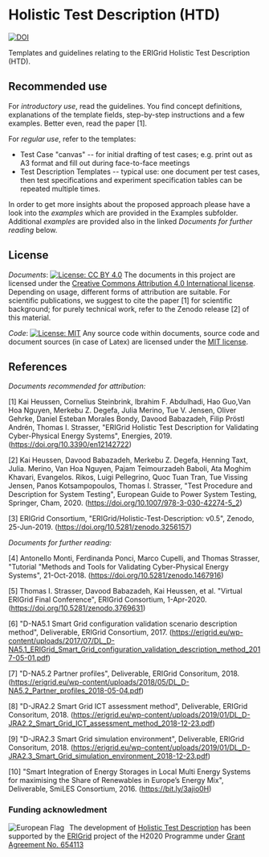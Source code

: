 # Holistic Test Description (HTD)

[![DOI](https://zenodo.org/badge/DOI/10.5281/zenodo.3256157.svg)](https://doi.org/10.5281/zenodo.3256157)

Templates and guidelines relating to the ERIGrid Holistic Test Description (HTD). 

## Recommended use
For _introductory use_, read the guidelines. You find concept definitions, explanations of the template fields, step-by-step instructions and a few examples. Better even, read the paper [1].

For _regular use_, refer to the templates:
 * Test Case "canvas" -- for initial drafting of test cases; e.g. print out as A3 format and fill out during face-to-face meetings 
 * Test Description Templates -- typical use: one document per test cases, then test specifications and experiment specification tables can be repeated multiple times.
 
In order to get more insights about the proposed approach please have a look into the _examples_ which are provided in the Examples subfolder. Additional _examples_ are provided also in the linked *Documents for further reading* below. 

## License
_Documents_: [![License: CC BY 4.0](https://licensebuttons.net/l/by/4.0/80x15.png)](https://creativecommons.org/licenses/by/4.0/)
The documents in this project are licensed under the [Creative Commons Attribution 4.0 International license](https://creativecommons.org/licenses/by/4.0/). Depending on usage, different forms of attribution are suitable. For scientific publications, we suggest to cite the paper [1] for scientific background; for purely technical work, refer to the Zenodo release [2] of this material.  

_Code_: [![License: MIT](https://img.shields.io/badge/License-MIT-yellow.svg)](https://opensource.org/licenses/MIT)
Any source code within documents, source code and document sources (in case of Latex) are licensed under the [MIT license](LICENSE).

## References
*Documents recommended for attribution:*

[1] Kai Heussen, Cornelius Steinbrink, Ibrahim F. Abdulhadi, Hao Guo,Van Hoa Nguyen, Merkebu Z. Degefa, Julia Merino, Tue V. Jensen, Oliver Gehrke, Daniel Esteban Morales Bondy, Davood Babazadeh, Filip Pröstl Andrén, Thomas I. Strasser, "ERIGrid Holistic Test Description for Validating Cyber-Physical Energy Systems", Energies, 2019. (https://doi.org/10.3390/en12142722)

[2] Kai Heussen, Davood Babazadeh, Merkebu Z. Degefa, Henning Taxt, Julia. Merino, Van Hoa Nguyen, Pajam Teimourzadeh Baboli, Ata Moghim Khavari, Evangelos. Rikos, Luigi Pellegrino, Quoc Tuan Tran, Tue Vissing Jensen, Panos Kotsampopoulos, Thomas I. Strasser, "Test Procedure and Description for System Testing", European Guide to Power System Testing, Springer, Cham, 2020. (https://doi.org/10.1007/978-3-030-42274-5_2)

[3] ERIGrid Consortium, "ERIGrid/Holistic-Test-Description: v0.5", Zenodo, 25-Jun-2019. (https://doi.org/10.5281/zenodo.3256157)

*Documents for further reading:*

[4] Antonello Monti, Ferdinanda Ponci, Marco Cupelli, and Thomas Strasser, "Tutorial "Methods and Tools for Validating Cyber-Physical Energy Systems", 21-Oct-2018. (https://doi.org/10.5281/zenodo.1467916)

[5] Thomas I. Strasser, Davood Babazadeh, Kai Heussen, et al. "Virtual ERIGrid Final Conference", ERIGrid Consortium, 1-Apr-2020. (https://doi.org/10.5281/zenodo.3769631)

[6] "D-NA5.1 Smart Grid configuration validation scenario description method", Deliverable, ERIGrid Consortium, 2017. (https://erigrid.eu/wp-content/uploads/2017/07/DL_D-NA5.1_ERIGrid_Smart_Grid_configuration_validation_description_method_2017-05-01.pdf)

[7] "D-NA5.2 Partner profiles", Deliverable, ERIGrid Consoritum, 2018. (https://erigrid.eu/wp-content/uploads/2018/05/DL_D-NA5.2_Partner_profiles_2018-05-04.pdf)

[8] "D-JRA2.2 Smart Grid ICT assessment method", Deliverable, ERIGrid Consoritum, 2018. (https://erigrid.eu/wp-content/uploads/2019/01/DL_D-JRA2.2_Smart_Grid_ICT_assessment_method_2018-12-23.pdf)

[9] "D-JRA2.3 Smart Grid simulation environment", Deliverable, ERIGrid Consoritum, 2018. (https://erigrid.eu/wp-content/uploads/2019/01/DL_D-JRA2.3_Smart_Grid_simulation_environment_2018-12-23.pdf)

[10] "Smart Integration of Energy Storages in Local Multi Energy Systems for maximising the Share of Renewables in Europe’s Energy Mix", Deliverable, SmiLES Consortium, 2016. (https://bit.ly/3ajio0H)

### Funding acknowledment

<img alt="European Flag" src="https://erigrid2.eu/wp-content/uploads/2020/03/europa_flag_low.jpg" align="left" style="margin-right: 10px"/> The development of [Holistic Test Description](https://github.com/ERIGrid2/holistic-test-description) has been supported by the [ERIGrid](https://erigrid.eu) project of the H2020 Programme under [Grant Agreement No. 654113](https://cordis.europa.eu/project/id/654113)
